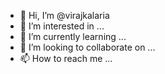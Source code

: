 - 👋 Hi, I’m @virajkalaria
- 👀 I’m interested in ...
- 🌱 I’m currently learning ...
- 💞️ I’m looking to collaborate on ...
- 📫 How to reach me ...

<!---
virajkalaria/virajkalaria is a ✨ special ✨ repository because its `README.md` (this file) appears on your GitHub profile.
You can click the Preview link to take a look at your changes.
--->
